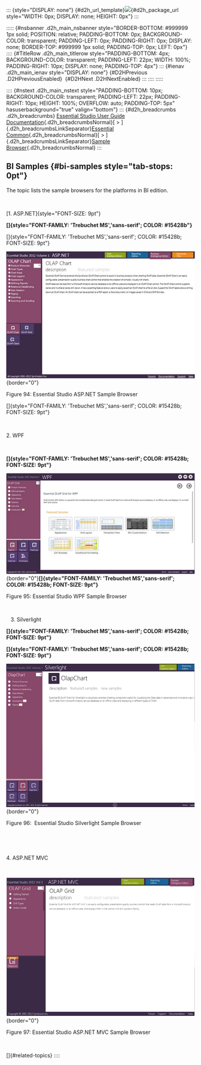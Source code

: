 ::: {style="DISPLAY: none"}
[](ms-xhelp:///?Id=d2h_url_template){#d2h_url_template}![](!package_url!){#d2h_package_url style="WIDTH: 0px; DISPLAY: none; HEIGHT: 0px"}
:::

::::: {#nsbanner .d2h_main_nsbanner style="BORDER-BOTTOM: #999999 1px solid; POSITION: relative; PADDING-BOTTOM: 0px; BACKGROUND-COLOR: transparent; PADDING-LEFT: 0px; PADDING-RIGHT: 0px; DISPLAY: none; BORDER-TOP: #999999 1px solid; PADDING-TOP: 0px; LEFT: 0px"}
:::: {#TitleRow .d2h_main_titlerow style="PADDING-BOTTOM: 4px; BACKGROUND-COLOR: transparent; PADDING-LEFT: 22px; WIDTH: 100%; PADDING-RIGHT: 10px; DISPLAY: none; PADDING-TOP: 4px"}
::: {#ienav .d2h_main_ienav style="DISPLAY: none"}
[](ms-xhelp:///?Id=8a8aff70-e394-48ad-b5d4-de5a7dba7f84){#D2HPrevious .D2HPreviousEnabled}  [](ms-xhelp:///?Id=596e10e7-e131-4b22-8eca-283171944d2a){#D2HNext .D2HNextEnabled}
:::
::::
:::::

:::: {#nstext .d2h_main_nstext style="PADDING-BOTTOM: 10px; BACKGROUND-COLOR: transparent; PADDING-LEFT: 22px; PADDING-RIGHT: 10px; HEIGHT: 100%; OVERFLOW: auto; PADDING-TOP: 5px" hasuserbackground="true" valign="bottom"}
::: {#d2h_breadcrumbs .d2h_breadcrumbs}
[Essential Studio User Guide Documentation](ms-xhelp:///?Id=12457748-09e3-4d74-a240-8e049cedf030){.d2h_breadcrumbsNormal}[ \> ]{.d2h_breadcrumbsLinkSeparator}[Essential Common](ms-xhelp:///?Id=2bfe10b6-fac1-4f91-a173-04db314f10c3){.d2h_breadcrumbsNormal}[ \> ]{.d2h_breadcrumbsLinkSeparator}[Sample Browser](ms-xhelp:///?Id=afdcd19d-1a73-4a2a-b989-ac7c039124c0){.d2h_breadcrumbsNormal}
:::

## BI Samples {#bi-samples style="tab-stops: 0pt"}

The topic lists the sample browsers for the platforms in BI edition.

 

[1. ASP.NET]{style="FONT-SIZE: 9pt"}

**[]{style="FONT-FAMILY: 'Trebuchet MS','sans-serif'; COLOR: #15428b"}** 

[]{style="FONT-FAMILY: 'Trebuchet MS','sans-serif'; COLOR: #15428b; FONT-SIZE: 9pt"} 

![Description: C:\\Users\\Bharath M\\Desktop\\OlapChart.png](ImagesExt/image67_99.jpg){border="0"}

Figure 94: Essential Studio ASP.NET Sample Browser

[]{style="FONT-FAMILY: 'Trebuchet MS','sans-serif'; COLOR: #15428b; FONT-SIZE: 9pt"} 

 

2\. WPF

 

**[]{style="FONT-FAMILY: 'Trebuchet MS','sans-serif'; COLOR: #15428b; FONT-SIZE: 9pt"}** 

![Description: D:\\Diana\\2012\\2012_Vol 1\\Dashboard Screenshots\\Grid_WPF.png](ImagesExt/image67_100.jpg){border="0"}**[]{style="FONT-FAMILY: 'Trebuchet MS','sans-serif'; COLOR: #15428b; FONT-SIZE: 9pt"}**

Figure 95: Essential Studio WPF Sample Browser

 

   3. Silverlight

**[]{style="FONT-FAMILY: 'Trebuchet MS','sans-serif'; COLOR: #15428b; FONT-SIZE: 9pt"}** 

**[]{style="FONT-FAMILY: 'Trebuchet MS','sans-serif'; COLOR: #15428b; FONT-SIZE: 9pt"}** 

![Description: D:\\Diana\\2012\\2012_Vol 1\\Dashboard Screenshots\\Chart_SL.png](ImagesExt/image67_101.png){border="0"}

Figure 96:  Essential Studio Silverlight Sample Browser

 

 

4\. ASP.NET MVC

 

![Description: D:\\Diana\\2012\\2012_Vol 1\\Dashboard Screenshots\\Grid.png](ImagesExt/image67_102.png){border="0"}

Figure 97: Essential Studio ASP.NET MVC Sample Browser

 

[]{#related-topics}
::::
